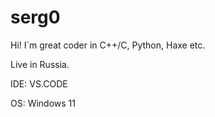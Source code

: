 # serg0
Hi! I`m great coder in C++/C, Python, Haxe etc.

Live in Russia.

IDE: VS.CODE

OS: Windows 11
